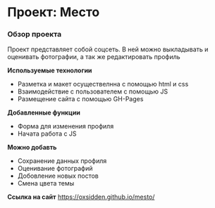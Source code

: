 # Проект: Место

### Обзор проекта

Проект представляет собой соцсеть. В ней можно выкладывать и оценивать фотографии, а так же редактировать профиль

**Используемые технологии**

* Разметка и макет осуществелнна с помощью html и css
* Взаимодействие с пользователем с помощью JS 
* Размещение сайта с помощью GH-Pages

**Добавленные функции**

* Форма для изменения профиля
* Начата работа с JS

**Можно добавть**

* Сохранение данных профиля
* Оценивание фотографий
* Добовление новых постов
* Смена цвета темы

**Ссылка на сайт**
https://oxsidden.github.io/mesto/

